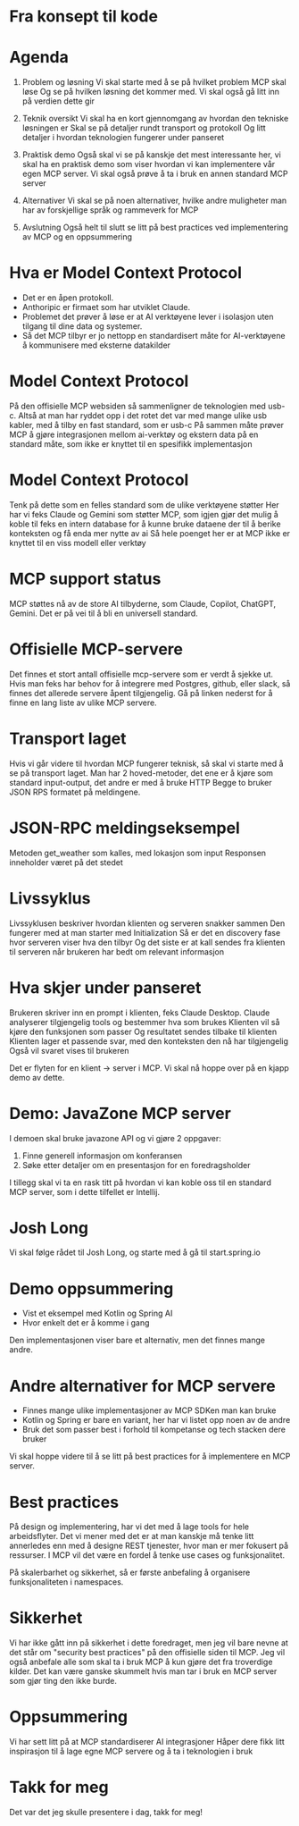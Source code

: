 # Fra konsept til kode


# Agenda

1. Problem og løsning
Vi skal starte med å se på hvilket problem MCP skal løse
Og se på hvilken løsning det kommer med.
Vi skal også gå litt inn på verdien dette gir

2. Teknik oversikt
Vi skal ha en kort gjennomgang av hvordan den tekniske løsningen er
Skal se på detaljer rundt transport og protokoll
Og litt detaljer i hvordan teknologien fungerer under panseret

3. Praktisk demo
Også skal vi se på kanskje det mest interessante her, vi skal ha en praktisk demo som viser hvordan vi kan implementere vår egen MCP server.
Vi skal også prøve å ta i bruk en annen standard MCP server

4. Alternativer
Vi skal se på noen alternativer, hvilke andre muligheter man har av forskjellige språk og rammeverk for MCP

5. Avslutning
Også helt til slutt se litt på best practices ved implementering av MCP og en oppsummering


# Hva er Model Context Protocol
- Det er en åpen protokoll.
- Anthoripic er firmaet som har utviklet Claude.
- Problemet det prøver å løse er at AI verktøyene lever i isolasjon uten tilgang til dine data og systemer.
- Så det MCP tilbyr er jo nettopp en standardisert måte for AI-verktøyene å kommunisere med eksterne datakilder


# Model Context Protocol
På den offisielle MCP websiden så sammenligner de teknologien med usb-c.
Altså at man har ryddet opp i det rotet det var med mange ulike usb kabler, med å tilby en fast standard, som er usb-c
På sammen måte prøver MCP å gjøre integrasjonen mellom ai-verktøy og ekstern data på en standard måte, som ikke er knyttet til en spesifikk implementasjon


# Model Context Protocol
Tenk på dette som en felles standard som de ulike verktøyene støtter
Her har vi feks Claude og Gemini som støtter MCP, som igjen gjør det mulig å koble til feks en intern database for å kunne bruke dataene der til å berike konteksten og få enda mer nytte av ai
Så hele poenget her er at MCP ikke er knyttet til en viss modell eller verktøy


# MCP support status
MCP støttes nå av de store AI tilbyderne, som Claude, Copilot, ChatGPT, Gemini.
Det er på vei til å bli en universell standard.


# Offisielle MCP-servere
Det finnes et stort antall offisielle mcp-servere som er verdt å sjekke ut.
Hvis man feks har behov for å integrere med Postgres, github, eller slack, så finnes det allerede servere åpent tilgjengelig.
Gå på linken nederst for å finne en lang liste av ulike MCP servere.


# Transport laget
Hvis vi går videre til hvordan MCP fungerer teknisk, så skal vi starte med å se på transport laget.
Man har 2 hoved-metoder, det ene er å kjøre som standard input-output, det andre er med å bruke HTTP
Begge to bruker JSON RPS formatet på meldingene.

# JSON-RPC meldingseksempel
Metoden get_weather som kalles, med lokasjon som input
Responsen inneholder været på det stedet


# Livssyklus
Livssyklusen beskriver hvordan klienten og serveren snakker sammen
Den fungerer med at man starter med Initialization
Så er det en discovery fase hvor serveren viser hva den tilbyr
Og det siste er at kall sendes fra klienten til serveren når brukeren har bedt om relevant informasjon


# Hva skjer under panseret
Brukeren skriver inn en prompt i klienten, feks Claude Desktop.
Claude analyserer tilgjengelig tools og bestemmer hva som brukes
Klienten vil så kjøre den funksjonen som passer
Og resultatet sendes tilbake til klienten
Klienten lager et passende svar, med den konteksten den nå har tilgjengelig
Også vil svaret vises til brukeren

Det er flyten for en klient -> server i MCP.
Vi skal nå hoppe over på en kjapp demo av dette.


# Demo: JavaZone MCP server
I demoen skal bruke javazone API og vi gjøre 2 oppgaver:
1. Finne generell informasjon om konferansen
2. Søke etter detaljer om en presentasjon for en foredragsholder

I tillegg skal vi ta en rask titt på hvordan vi kan koble oss til en standard MCP server, som i dette tilfellet er Intellij.


# Josh Long
Vi skal følge rådet til Josh Long, og starte med å gå til start.spring.io


# Demo oppsummering
- Vist et eksempel med Kotlin og Spring AI
- Hvor enkelt det er å komme i gang

Den implementasjonen viser bare et alternativ, men det finnes mange andre.


# Andre alternativer for MCP servere
- Finnes mange ulike implementasjoner av MCP SDKen man kan bruke
- Kotlin og Spring er bare en variant, her har vi listet opp noen av de andre
- Bruk det som passer best i forhold til kompetanse og tech stacken dere bruker

Vi skal hoppe videre til å se litt på best practices for å implementere en MCP server.

# Best practices
På design og implementering, har vi det med å lage tools for hele arbeidsflyter.
Det vi mener med det er at man kanskje må tenke litt annerledes enn med å designe REST tjenester, hvor man er mer fokusert på ressurser.
I MCP vil det være en fordel å tenke use cases og funksjonalitet.

På skalerbarhet og sikkerhet, så er første anbefaling å organisere funksjonaliteten i namespaces.


# Sikkerhet
Vi har ikke gått inn på sikkerhet i dette foredraget, men jeg vil bare nevne at det står om "security best practices" på den offisielle siden til MCP.
Jeg vil også anbefale alle som skal ta i bruk MCP å kun gjøre det fra troverdige kilder. Det kan være ganske skummelt hvis man tar i bruk en MCP server som gjør ting den ikke burde.

# Oppsummering
Vi har sett litt på at MCP standardiserer AI integrasjoner
Håper dere fikk litt inspirasjon til å lage egne MCP servere og å ta i teknologien i bruk

# Takk for meg
Det var det jeg skulle presentere i dag, takk for meg!